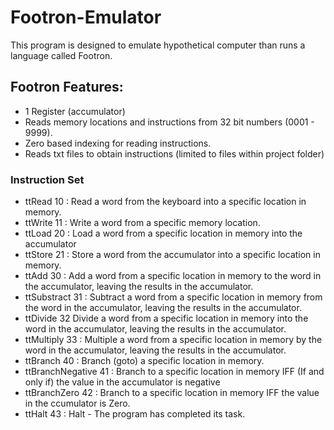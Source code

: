 # Footron-Emulator
This program is designed to emulate hypothetical computer than runs a language called Footron. 


## Footron Features:
- 1 Register (accumulator)
- Reads memory locations and instructions from 32 bit numbers (0001 - 9999). 
- Zero based indexing for reading instructions. 
- Reads txt files to obtain instructions (limited to files within project folder)

### Instruction Set
- ttRead 10 : Read a word from the keyboard into a specific location in memory. 
- ttWrite 11 : Write a word from a specific memory location.
- ttLoad 20 : Load a word from a specific location in memory into the accumulator  
- ttStore 21 : Store a word from the accumulator into a specific location in memory.
- ttAdd 30 : Add a word from a specific location in memory to the word in the accumulator, leaving the results in the accumulator. 
- ttSubstract 31 : Subtract a word from a specific location in memory from the word in the accumulator, leaving the results in the accumulator.
- ttDivide 32 Divide a word from a specific location in memory into the word in the accumulator, leaving the results in the accumulator.
- ttMultiply 33 : Multiple a word from a specific location in memory by the word in the accumulator, leaving the results in the accumulator.
- ttBranch 40 : Branch (goto) a specific location in memory.
- ttBranchNegative 41 : Branch to a specific location in memory IFF (If and only if) the value in the accumulator is negative
- ttBranchZero 42 : Branch to a specific location in memory IFF the value in the ccumulator is Zero.
- ttHalt 43 : Halt - The program has completed its task.
